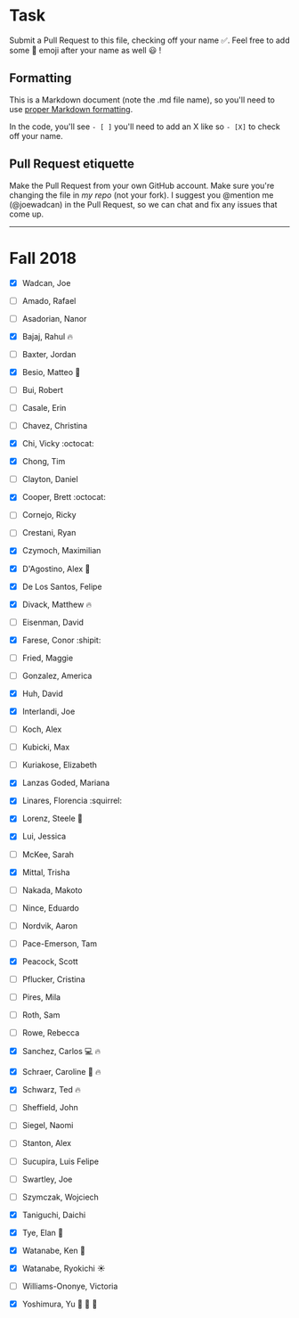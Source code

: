 # Task
Submit a Pull Request to this file, checking off your name :white_check_mark:. Feel free to add some :rocket: emoji after your name as well :smiley: ! 

## Formatting
This is a Markdown document (note the .md file name), so you'll need to use [proper Markdown formatting](https://help.github.com/articles/basic-writing-and-formatting-syntax/#task-lists). 

In the code, you'll see `- [ ]` you'll need to add an X like so `- [X]` to check off your name.

## Pull Request etiquette
Make the Pull Request from your own GitHub account. Make sure you're changing the file in _my repo_ (not your fork). I suggest you @mention me (@joewadcan) in the Pull Request, so we can chat and fix any issues that come up. 


------------

# Fall 2018

- [x] Wadcan, Joe

- [ ] Amado, Rafael
- [ ] Asadorian, Nanor
- [x] Bajaj, Rahul :fire:
- [ ] Baxter, Jordan
- [x] Besio, Matteo :see_no_evil:
- [ ] Bui, Robert
- [ ] Casale, Erin
- [ ] Chavez, Christina
- [x] Chi, Vicky :octocat:
- [x] Chong, Tim
- [ ] Clayton, Daniel
- [x] Cooper, Brett :octocat:
- [ ] Cornejo, Ricky
- [ ] Crestani, Ryan
- [X] Czymoch, Maximilian
- [X] D'Agostino, Alex :pineapple:
- [X] De Los Santos, Felipe
- [X] Divack, Matthew :fire:
- [ ] Eisenman, David
- [X] Farese, Conor :shipit:
- [ ] Fried, Maggie
- [ ] Gonzalez, America
- [X] Huh, David
- [X] Interlandi, Joe
- [ ] Koch, Alex
- [ ] Kubicki, Max
- [ ] Kuriakose, Elizabeth
- [X] Lanzas Goded, Mariana
- [x] Linares, Florencia :squirrel:
- [X] Lorenz, Steele :frog:
- [X] Lui, Jessica
- [ ] McKee, Sarah
- [X] Mittal, Trisha
- [ ] Nakada, Makoto
- [ ] Nince, Eduardo
- [ ] Nordvik, Aaron
- [ ] Pace-Emerson, Tam
- [X] Peacock, Scott
- [ ] Pflucker, Cristina
- [ ] Pires, Mila
- [ ] Roth, Sam
- [ ] Rowe, Rebecca
- [X] Sanchez, Carlos :computer: :fire:
- [X] Schraer, Caroline :rocket: :fire:
- [X] Schwarz, Ted :fire:
- [ ] Sheffield, John
- [ ] Siegel, Naomi
- [ ] Stanton, Alex
- [ ] Sucupira, Luis Felipe
- [ ] Swartley, Joe
- [ ] Szymczak, Wojciech
- [X] Taniguchi, Daichi
- [X] Tye, Elan :rocket:
- [X] Watanabe, Ken  :jack_o_lantern:
- [X] Watanabe, Ryokichi :sunny:
- [ ] Williams-Ononye, Victoria
- [X] Yoshimura, Yu :rocket: :rocket: :rocket:

